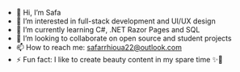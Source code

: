 - 👋 Hi, I’m Safa
- 👀 I’m interested in full-stack development and UI/UX design
- 🌱 I’m currently learning C#, .NET Razor Pages and SQL
- 💞️ I’m looking to collaborate on open source and student projects
- 📫 How to reach me: safarrhioua22@outlook.com  
- ⚡ Fun fact: I like to create beauty content in my spare time ✨💄  

<!---
SilentStormy/SilentStormy is a ✨ special ✨ repository because its `README.md` (this file) appears on your GitHub profile.
You can click the Preview link to take a look at your changes.
--->
